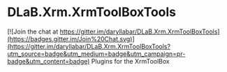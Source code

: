# DLaB.Xrm.XrmToolBoxTools

[![Join the chat at https://gitter.im/daryllabar/DLaB.Xrm.XrmToolBoxTools](https://badges.gitter.im/Join%20Chat.svg)](https://gitter.im/daryllabar/DLaB.Xrm.XrmToolBoxTools?utm_source=badge&utm_medium=badge&utm_campaign=pr-badge&utm_content=badge)
Plugins for the XrmToolBox
